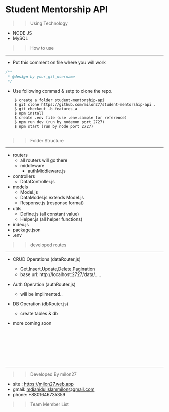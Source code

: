 # Student Mentorship API 

>> Using Technology
 * NODE JS
 * MySQL

>> How to use
___
* Put this comment on file where you will work
```javascript
/**
 * @design by your_git_username
 */
```
* Use following commad & setp to clone the repo.

```
    $ create a folder student-mentorship-api
    $ git clone https://github.com/milon27/student-mentorship-api .
    $ git checkout -b features_a
    $ npm install
    $ create .env file (use .env.sample for reference)
    $ npm run dev (run by nodemon port 2727)
    $ npm start (run by node port 2727)
    
```


>> Folder Structure
___
 * routers
    * all routers will go there
    * middleware
      * authMiddleware.js
 * controllers
   * DataController.js
 * models
   * Model.js
   * DataModel.js extends Model.js
   * Response.js (response format)
 * utils
   * Define.js (all constant value)
   * Helper.js (all helper functions)
 * index.js
 * package.json
 * .env  


>> developed routes
___
 * CRUD Operations (dataRouter.js)
    * Get,Insert,Update,Delete,Pagination
    * base url: http://localhost:2727/data/.....

 * Auth Operation (authRouter.js)
    * will be implimented..
 * DB Operation (dbRouter.js)
    * create tables & db
 * more coming soon


<br/><br/><br/><br/><br/><br/>
___

>> Developed By milon27
* site : https://milon27.web.app
* gmail: mdjahidulislammilon@gmail.com
* phone: +8801646735359

>>Team Member List